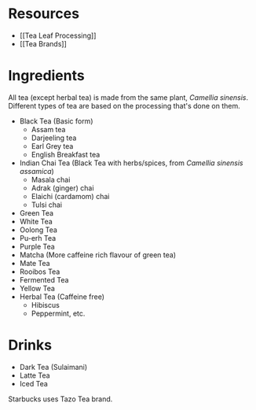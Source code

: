 # Resources
- [[Tea Leaf Processing]]
- [[Tea Brands]]
# Ingredients
All tea (except herbal tea) is made from the same plant, *Camellia sinensis*. Different types of tea are based on the processing that's done on them.

- Black Tea (Basic form)
	- Assam tea
	- Darjeeling tea
	- Earl Grey tea
	- English Breakfast tea
- Indian Chai Tea (Black Tea with herbs/spices, from *Camellia sinensis assamica*)
	- Masala chai
	- Adrak (ginger) chai
	- Elaichi (cardamom) chai
	- Tulsi chai
- Green Tea
- White Tea
- Oolong Tea
- Pu-erh Tea
- Purple Tea
- Matcha (More caffeine rich flavour of green tea)
- Mate Tea
- Rooibos Tea
- Fermented Tea
- Yellow Tea
- Herbal Tea (Caffeine free)
	- Hibiscus
	- Peppermint, etc.
# Drinks
- Dark Tea (Sulaimani)
- Latte Tea
- Iced Tea

Starbucks uses Tazo Tea brand.